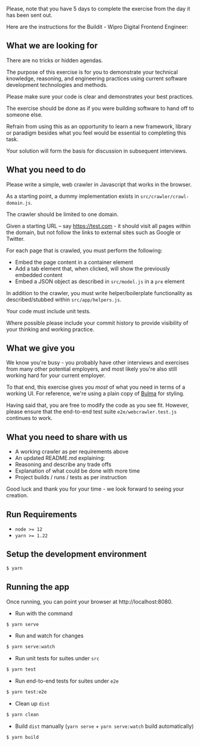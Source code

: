 Please, note that you have 5 days to complete the exercise from the day it has been sent out.

Here are the instructions for the Buildit - Wipro Digital Frontend Engineer:

## What we are looking for
There are no tricks or hidden agendas.

The purpose of this exercise is for you to demonstrate your technical knowledge, reasoning, and engineering practices using current software development technologies and methods.

Please make sure your code is clear and demonstrates your best practices.

The exercise should be done as if you were building software to hand off to someone else.

Refrain from using this as an opportunity to learn a new framework, library or paradigm besides what you feel would be essential to completing this task.

Your solution will form the basis for discussion in subsequent interviews.

## What you need to do
Please write a simple, web crawler in Javascript that works in the browser.

As a starting point, a dummy implementation exists in `src/crawler/crawl-domain.js`.

The crawler should be limited to one domain.

Given a starting URL – say https://test.com - it should visit all pages within the domain, but not follow the links to external sites such as Google or Twitter.

For each page that is crawled, you must perform the following:
* Embed the page content in a container element
* Add a tab element that, when clicked, will show the previously embedded content
* Embed a JSON object as described in `src/model.js` in a `pre` element

In addition to the crawler, you must write helper/boilerplate functionality as described/stubbed within `src/app/helpers.js`.

Your code must include unit tests.

Where possible please include your commit history to provide visibility of your thinking and working practice.

## What we give you
We know you're busy - you probably have other interviews and exercises from many other potential employers, and most likely you're also still working hard for your current employer.

To that end, this exercise gives you _most_ of what you need in terms of a working UI. For reference, we're using a plain copy of [Bulma](https://bulma.io/) for styling.

Having said that, you are free to modify the code as you see fit. However, please ensure that the end-to-end test suite `e2e/webcrawler.test.js` continues to work.

## What you need to share with us
* A working crawler as per requirements above
* An updated README.md explaining:
* Reasoning and describe any trade offs
* Explanation of what could be done with more time
* Project builds / runs / tests as per instruction

Good luck and thank you for your time - we look forward to seeing your creation.

## Run Requirements
* `node >= 12`
* `yarn >= 1.22`

## Setup the development environment
```bash
$ yarn
```

## Running the app
Once running, you can point your browser at http://localhost:8080.

- Run with the command
```bash
$ yarn serve
```

- Run and watch for changes
```bash
$ yarn serve:watch
```

- Run unit tests for suites under `src`
```bash
$ yarn test
```

- Run end-to-end tests for suites under `e2e`
```bash
$ yarn test:e2e
```

- Clean up `dist`
```bash
$ yarn clean
```

- Build `dist` manually (`yarn serve` + `yarn serve:watch` build automatically)
```bash
$ yarn build
```
